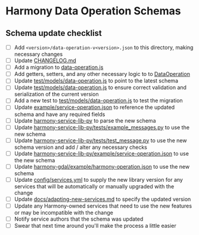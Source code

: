 # Harmony Data Operation Schemas

## Schema update checklist

- [ ] Add `<version>/data-operation-v<version>.json` to this directory, making necessary changes
- [ ] Update [CHANGELOG.md](CHANGELOG.md)
- [ ] Add a migration to [data-operation.js](../../models/data-operation.js)
- [ ] Add getters, setters, and any other necessary logic to to [DataOperation](../../models/data-operation.js)
- [ ] Update [test/models/data-operation.js](../../../test/models/data-operation.js) to point to the latest schema
- [ ] Update [test/models/data-operation.js](../../../test/models/data-operation.js) to ensure correct validation and serialization of the current version
- [ ] Add a new test to [test/models/data-operation.js](../../../test/models/data-operation.js) to test the migration
- [ ] Update [example/service-operation.json](../../../example/service-operation.json) to reference the updated schema and have any required fields
- [ ] Update [harmony-service-lib-py](../../../../harmony-service-lib-py/harmony/message.py) to parse the new schema
- [ ] Update [harmony-service-lib-py/tests/example_messages.py](../../../../harmony-service-lib-py/tests/example_messages.py) to use the new schema
- [ ] Update [harmony-service-lib-py/tests/test_message.py](../../../../harmony-service-lib-py/tests/test_message.py) to use the new schema version and add / alter any necessary checks
- [ ] Update [harmony-service-lib-py/example/service-operation.json](../../../../harmony-service-lib-py/example/service-operation.json) to use the new schema
- [ ] Update [harmony-gdal/example/harmony-operation.json](../../../../harmony-gdal/example/harmony-operation.json) to use the new schema
- [ ] Update [config/services.yml](../../../config/services.yml) to supply the new library version for any services that will be automatically or manually upgraded with the change
- [ ] Update [docs/adapting-new-services.md](../../../docs/adapting-new-services.md) to specify the updated version
- [ ] Update any Harmony-owned services that need to use the new features or may be incompatible with the change
- [ ] Notify service authors that the schema was updated
- [ ] Swear that next time around you'll make the process a little easier
